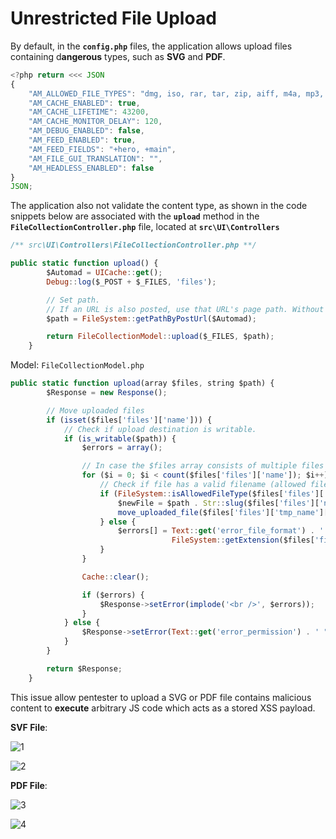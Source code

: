 # Unrestricted File Upload

By default, in the **`config.php`** files, the application allows upload files containing d**angerous** types, such as **SVG** and **PDF**.

```jsx
<?php return <<< JSON
{
    "AM_ALLOWED_FILE_TYPES": "dmg, iso, rar, tar, zip, aiff, m4a, mp3, ogg, wav, ai, dxf, eps, gif, ico, jpg, jpeg, png, psd, svg, tga, tiff, avi, flv, mov, mp4, mpeg, css, js, md, pdf",
    "AM_CACHE_ENABLED": true,
    "AM_CACHE_LIFETIME": 43200,
    "AM_CACHE_MONITOR_DELAY": 120,
    "AM_DEBUG_ENABLED": false,
    "AM_FEED_ENABLED": true,
    "AM_FEED_FIELDS": "+hero, +main",
    "AM_FILE_GUI_TRANSLATION": "",
    "AM_HEADLESS_ENABLED": false
}
JSON;
```

The application also not validate the content type, as shown in the code snippets below are associated with the **`upload`** method in the **`FileCollectionController.php`** file, located at **`src\UI\Controllers`**

```jsx
/** src\UI\Controllers\FileCollectionController.php **/

public static function upload() {
		$Automad = UICache::get();
		Debug::log($_POST + $_FILES, 'files');

		// Set path.
		// If an URL is also posted, use that URL's page path. Without any URL, the /shared path is used.
		$path = FileSystem::getPathByPostUrl($Automad);

		return FileCollectionModel::upload($_FILES, $path);
	}
```

Model:  `FileCollectionModel.php`

```jsx
public static function upload(array $files, string $path) {
		$Response = new Response();

		// Move uploaded files
		if (isset($files['files']['name'])) {
			// Check if upload destination is writable.
			if (is_writable($path)) {
				$errors = array();

				// In case the $files array consists of multiple files (IE uploads!).
				for ($i = 0; $i < count($files['files']['name']); $i++) {
					// Check if file has a valid filename (allowed file type).
					if (FileSystem::isAllowedFileType($files['files']['name'][$i])) {
						$newFile = $path . Str::slug($files['files']['name'][$i]);
						move_uploaded_file($files['files']['tmp_name'][$i], $newFile);
					} else {
						$errors[] = Text::get('error_file_format') . ' "' .
									FileSystem::getExtension($files['files']['name'][$i]) . '"';
					}
				}

				Cache::clear();

				if ($errors) {
					$Response->setError(implode('<br />', $errors));
				}
			} else {
				$Response->setError(Text::get('error_permission') . ' "' . basename($path) . '"');
			}
		}

		return $Response;
	}
```

This issue allow pentester to upload a SVG or PDF file contains malicious content to **execute** arbitrary JS code which acts as a stored XSS payload.

**SVF File**:

![1](https://github.com/screetsec/VDD/assets/17976841/0b3c7f67-7f7d-41d3-96c4-42e5dc8ef898)

![2](https://github.com/screetsec/VDD/assets/17976841/d31b9141-d189-4ab2-b655-84455aa75e03)

**PDF File**:

![3](https://github.com/screetsec/VDD/assets/17976841/eeb9030e-f3a3-4eeb-bfb5-20eae302816c)

![4](https://github.com/screetsec/VDD/assets/17976841/97e05864-e9a0-4b61-a027-43df70eb7757)
